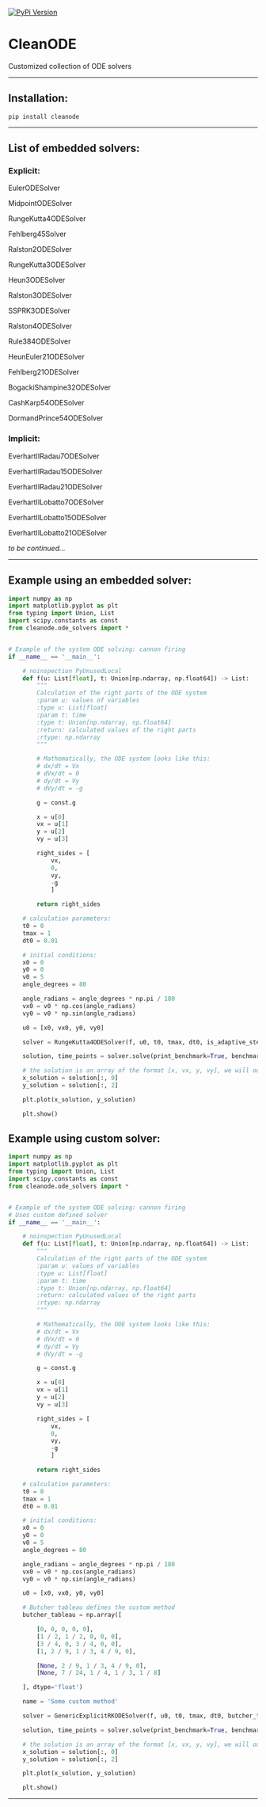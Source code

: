 [![PyPi Version](https://img.shields.io/pypi/v/cleanode.svg?style=flat-square)](https://pypi.org/project/cleanode)

# CleanODE
Сustomized collection of ODE solvers

____
## Installation:
```
pip install cleanode
```
____

## List of embedded solvers:

### Explicit:
EulerODESolver

MidpointODESolver

RungeKutta4ODESolver

Fehlberg45Solver

Ralston2ODESolver

RungeKutta3ODESolver

Heun3ODESolver

Ralston3ODESolver

SSPRK3ODESolver

Ralston4ODESolver

Rule384ODESolver

HeunEuler21ODESolver

Fehlberg21ODESolver

BogackiShampine32ODESolver

CashKarp54ODESolver

DormandPrince54ODESolver

### Implicit:

EverhartIIRadau7ODESolver

EverhartIIRadau15ODESolver

EverhartIIRadau21ODESolver

EverhartIILobatto7ODESolver

EverhartIILobatto15ODESolver

EverhartIILobatto21ODESolver

*to be continued...* 

____
## Example using an embedded solver:

```python
import numpy as np
import matplotlib.pyplot as plt
from typing import Union, List
import scipy.constants as const
from cleanode.ode_solvers import *


# Example of the system ODE solving: cannon firing
if __name__ == '__main__':

    # noinspection PyUnusedLocal
    def f(u: List[float], t: Union[np.ndarray, np.float64]) -> List:
        """
        Calculation of the right parts of the ODE system
        :param u: values of variables
        :type u: List[float]
        :param t: time
        :type t: Union[np.ndarray, np.float64]
        :return: calculated values of the right parts
        :rtype: np.ndarray
        """

        # Mathematically, the ODE system looks like this:
        # dx/dt = Vx
        # dVx/dt = 0
        # dy/dt = Vy
        # dVy/dt = -g

        g = const.g

        x = u[0]
        vx = u[1]
        y = u[2]
        vy = u[3]

        right_sides = [
            vx,
            0,
            vy,
            -g
            ]

        return right_sides

    # calculation parameters:
    t0 = 0
    tmax = 1
    dt0 = 0.01

    # initial conditions:
    x0 = 0
    y0 = 0
    v0 = 5
    angle_degrees = 80

    angle_radians = angle_degrees * np.pi / 180
    vx0 = v0 * np.cos(angle_radians)
    vy0 = v0 * np.sin(angle_radians)

    u0 = [x0, vx0, y0, vy0]

    solver = RungeKutta4ODESolver(f, u0, t0, tmax, dt0, is_adaptive_step=False)

    solution, time_points = solver.solve(print_benchmark=True, benchmark_name=solver.name)

    # the solution is an array of the format [x, vx, y, vy], we will output the function y(x)
    x_solution = solution[:, 0]
    y_solution = solution[:, 2]

    plt.plot(x_solution, y_solution)

    plt.show()
```

## Example using custom solver:

```python
import numpy as np
import matplotlib.pyplot as plt
from typing import Union, List
import scipy.constants as const
from cleanode.ode_solvers import *


# Example of the system ODE solving: cannon firing
# Uses custom defined solver
if __name__ == '__main__':

    # noinspection PyUnusedLocal
    def f(u: List[float], t: Union[np.ndarray, np.float64]) -> List:
        """
        Calculation of the right parts of the ODE system
        :param u: values of variables
        :type u: List[float]
        :param t: time
        :type t: Union[np.ndarray, np.float64]
        :return: calculated values of the right parts
        :rtype: np.ndarray
        """

        # Mathematically, the ODE system looks like this:
        # dx/dt = Vx
        # dVx/dt = 0
        # dy/dt = Vy
        # dVy/dt = -g

        g = const.g

        x = u[0]
        vx = u[1]
        y = u[2]
        vy = u[3]

        right_sides = [
            vx,
            0,
            vy,
            -g
            ]

        return right_sides

    # calculation parameters:
    t0 = 0
    tmax = 1
    dt0 = 0.01

    # initial conditions:
    x0 = 0
    y0 = 0
    v0 = 5
    angle_degrees = 80

    angle_radians = angle_degrees * np.pi / 180
    vx0 = v0 * np.cos(angle_radians)
    vy0 = v0 * np.sin(angle_radians)

    u0 = [x0, vx0, y0, vy0]

    # Butcher tableau defines the custom method
    butcher_tableau = np.array([

        [0, 0, 0, 0, 0],
        [1 / 2, 1 / 2, 0, 0, 0],
        [3 / 4, 0, 3 / 4, 0, 0],
        [1, 2 / 9, 1 / 3, 4 / 9, 0],

        [None, 2 / 9, 1 / 3, 4 / 9, 0],
        [None, 7 / 24, 1 / 4, 1 / 3, 1 / 8]

    ], dtype='float')

    name = 'Some custom method'

    solver = GenericExplicitRKODESolver(f, u0, t0, tmax, dt0, butcher_tableau=butcher_tableau, is_adaptive_step=False)

    solution, time_points = solver.solve(print_benchmark=True, benchmark_name=solver.name)

    # the solution is an array of the format [x, vx, y, vy], we will output the function y(x)
    x_solution = solution[:, 0]
    y_solution = solution[:, 2]

    plt.plot(x_solution, y_solution)

    plt.show()
```

____
